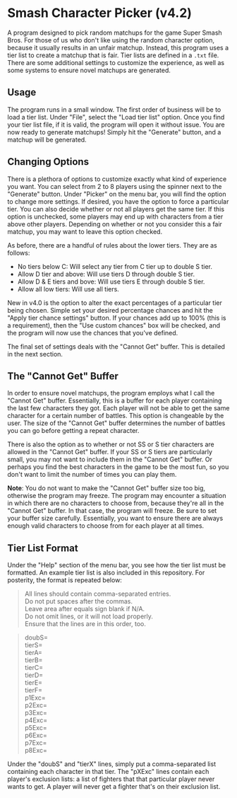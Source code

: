 # Smash Character Picker (v4.2)

A program designed to pick random matchups for the game Super Smash Bros. For those of us who don't like using the random character option, because it usually results in an unfair matchup. Instead, this program uses a tier list to create a matchup that is fair. Tier lists are defined in a `.txt` file. There are some additional settings to customize the experience, as well as some systems to ensure novel matchups are generated.

## Usage

The program runs in a small window. The first order of business will be to load a tier list. Under "File", select the "Load tier list" option. Once you find your tier list file, if it is valid, the program will open it without issue. You are now ready to generate matchups! Simply hit the "Generate" button, and a matchup will be generated.

## Changing Options

There is a plethora of options to customize exactly what kind of experience you want. You can select from 2 to 8 players using the spinner next to the "Generate" button. Under "Picker" on the menu bar, you will find the option to change more settings. If desired, you have the option to force a particular tier. You can also decide whether or not all players get the same tier. If this option is unchecked, some players may end up with characters from a tier above other players. Depending on whether or not you consider this a fair matchup, you may want to leave this option checked.

As before, there are a handful of rules about the lower tiers. They are as follows:

- No tiers below C: Will select any tier from C tier up to double S tier.
- Allow D tier and above: Will use tiers D through double S tier.
- Allow D & E tiers and bove: Will use tiers E through double S tier.
- Allow all low tiers: Will use all tiers.

New in v4.0 is the option to alter the exact percentages of a particular tier being chosen. Simple set your desired percentage chances and hit the "Apply tier chance settings" button. If your chances add up to 100% (this is a requirement), then the "Use custom chances" box will be checked, and the program will now use the chances that you've defined.

The final set of settings deals with the "Cannot Get" buffer. This is detailed in the next section.

## The "Cannot Get" Buffer

In order to ensure novel matchups, the program employs what I call the "Cannot Get" buffer. Essentially, this is a buffer for each player containing the last few characters they got. Each player will not be able to get the same character for a certain number of battles. This option is changeable by the user. The size of the "Cannot Get" buffer determines the number of battles you can go before getting a repeat character.

There is also the option as to whether or not SS or S tier characters are allowed in the "Cannot Get" buffer. If your SS or S tiers are particularly small, you may not want to include them in the "Cannot Get" buffer. Or perhaps you find the best characters in the game to be the most fun, so you don't want to limit the number of times you can play them.

**Note**: You do not want to make the "Cannot Get" buffer size too big, otherwise the program may freeze. The program may encounter a situation in which there are no characters to choose from, because they're all in the "Cannot Get" buffer. In that case, the program will freeze. Be sure to set your buffer size carefully. Essentially, you want to ensure there are always enough valid characters to choose from for each player at all times.

## Tier List Format

Under the "Help" section of the menu bar, you see how the tier list must be formatted. An example tier list is also included in this repository. For posterity, the format is repeated below:

>All lines should contain comma-separated entries.  
>Do not put spaces after the commas.  
>Leave area after equals sign blank if N/A.  
>Do not omit lines, or it will not load properly.  
>Ensure that the lines are in this order, too.  

>doubS=  
>tierS=  
>tierA=  
>tierB=  
>tierC=  
>tierD=  
>tierE=  
>tierF=  
>p1Exc=  
>p2Exc=  
>p3Exc=  
>p4Exc=  
>p5Exc=  
>p6Exc=  
>p7Exc=  
>p8Exc=

Under the "doubS" and "tierX" lines, simply put a comma-separated list containing each character in that tier. The "pXExc" lines contain each player's exclusion lists: a list of fighters that that particular player never wants to get. A player will never get a fighter that's on their exclusion list.
